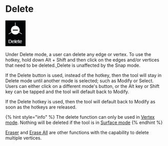 # Delete

![hotkeys: hold Alt + Shift](../../.gitbook/assets/delete-button.png)

Under Delete mode, a user can delete any edge or vertex. To use the hotkey, hold down Alt + Shift and then click on the edges and/or vertices that need to be deleted.[ ](../eraser-1.md)Delete is unaffected by the Snap mode.

If the Delete button is used, instead of the hotkey, then the tool will stay in Delete mode until another mode is selected; such as Modify or Select. Users can either click on a different mode's button, or the Alt key or Shift key can be tapped and the tool will default back to Modify. 

If the Delete hotkey is used, then the tool will default back to Modify as soon as the hotkeys are released.

{% hint style="info" %}
The delete function can only be used in [Vertex mode](). Nothing will be deleted if the tool is in [Surface mode]()
{% endhint %}

[Eraser](../eraser-1.md) and [Erase All](../../tools/wireframe-tools/wireframe/erase-all.md) are other functions with the capability to delete multiple vertices.

